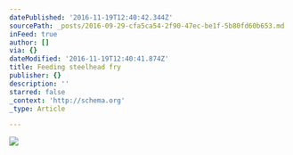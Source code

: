 ```yaml
---
datePublished: '2016-11-19T12:40:42.344Z'
sourcePath: _posts/2016-09-29-cfa5ca54-2f90-47ec-be1f-5b80fd60b653.md
inFeed: true
author: []
via: {}
dateModified: '2016-11-19T12:40:41.874Z'
title: Feeding steelhead fry
publisher: {}
description: ''
starred: false
_context: 'http://schema.org'
_type: Article

---
```

![](https://the-grid-user-content.s3-us-west-2.amazonaws.com/1b630e14-f014-4676-ac5f-f8fa50b8d61b.jpg)